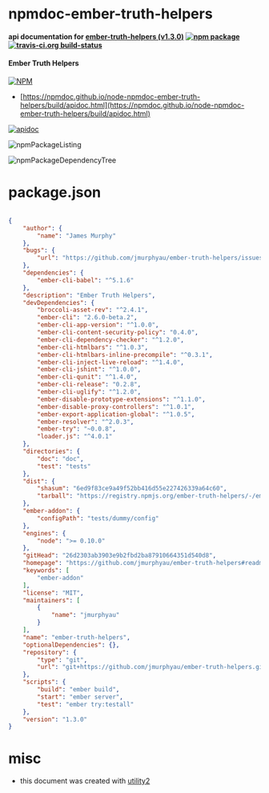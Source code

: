 # npmdoc-ember-truth-helpers

#### api documentation for  [ember-truth-helpers (v1.3.0)](https://github.com/jmurphyau/ember-truth-helpers#readme)  [![npm package](https://img.shields.io/npm/v/npmdoc-ember-truth-helpers.svg?style=flat-square)](https://www.npmjs.org/package/npmdoc-ember-truth-helpers) [![travis-ci.org build-status](https://api.travis-ci.org/npmdoc/node-npmdoc-ember-truth-helpers.svg)](https://travis-ci.org/npmdoc/node-npmdoc-ember-truth-helpers)

#### Ember Truth Helpers

[![NPM](https://nodei.co/npm/ember-truth-helpers.png?downloads=true&downloadRank=true&stars=true)](https://www.npmjs.com/package/ember-truth-helpers)

- [https://npmdoc.github.io/node-npmdoc-ember-truth-helpers/build/apidoc.html](https://npmdoc.github.io/node-npmdoc-ember-truth-helpers/build/apidoc.html)

[![apidoc](https://npmdoc.github.io/node-npmdoc-ember-truth-helpers/build/screenCapture.buildCi.browser.%252Ftmp%252Fbuild%252Fapidoc.html.png)](https://npmdoc.github.io/node-npmdoc-ember-truth-helpers/build/apidoc.html)

![npmPackageListing](https://npmdoc.github.io/node-npmdoc-ember-truth-helpers/build/screenCapture.npmPackageListing.svg)

![npmPackageDependencyTree](https://npmdoc.github.io/node-npmdoc-ember-truth-helpers/build/screenCapture.npmPackageDependencyTree.svg)



# package.json

```json

{
    "author": {
        "name": "James Murphy"
    },
    "bugs": {
        "url": "https://github.com/jmurphyau/ember-truth-helpers/issues"
    },
    "dependencies": {
        "ember-cli-babel": "^5.1.6"
    },
    "description": "Ember Truth Helpers",
    "devDependencies": {
        "broccoli-asset-rev": "^2.4.1",
        "ember-cli": "2.6.0-beta.2",
        "ember-cli-app-version": "^1.0.0",
        "ember-cli-content-security-policy": "0.4.0",
        "ember-cli-dependency-checker": "^1.2.0",
        "ember-cli-htmlbars": "^1.0.3",
        "ember-cli-htmlbars-inline-precompile": "^0.3.1",
        "ember-cli-inject-live-reload": "^1.4.0",
        "ember-cli-jshint": "^1.0.0",
        "ember-cli-qunit": "^1.4.0",
        "ember-cli-release": "0.2.8",
        "ember-cli-uglify": "^1.2.0",
        "ember-disable-prototype-extensions": "^1.1.0",
        "ember-disable-proxy-controllers": "^1.0.1",
        "ember-export-application-global": "^1.0.5",
        "ember-resolver": "^2.0.3",
        "ember-try": "~0.0.8",
        "loader.js": "^4.0.1"
    },
    "directories": {
        "doc": "doc",
        "test": "tests"
    },
    "dist": {
        "shasum": "6ed9f83ce9a49f52bb416d55e227426339a64c60",
        "tarball": "https://registry.npmjs.org/ember-truth-helpers/-/ember-truth-helpers-1.3.0.tgz"
    },
    "ember-addon": {
        "configPath": "tests/dummy/config"
    },
    "engines": {
        "node": ">= 0.10.0"
    },
    "gitHead": "26d2303ab3903e9b2fbd2ba87910664351d540d8",
    "homepage": "https://github.com/jmurphyau/ember-truth-helpers#readme",
    "keywords": [
        "ember-addon"
    ],
    "license": "MIT",
    "maintainers": [
        {
            "name": "jmurphyau"
        }
    ],
    "name": "ember-truth-helpers",
    "optionalDependencies": {},
    "repository": {
        "type": "git",
        "url": "git+https://github.com/jmurphyau/ember-truth-helpers.git"
    },
    "scripts": {
        "build": "ember build",
        "start": "ember server",
        "test": "ember try:testall"
    },
    "version": "1.3.0"
}
```



# misc
- this document was created with [utility2](https://github.com/kaizhu256/node-utility2)
